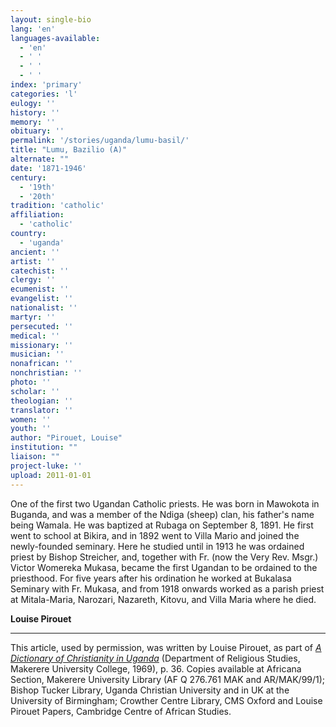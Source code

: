 ```yaml
---
layout: single-bio
lang: 'en'
languages-available:
  - 'en'
  - ' '
  - ' '
  - ' '
index: 'primary'
categories: 'l'
eulogy: ''
history: ''
memory: ''
obituary: ''
permalink: '/stories/uganda/lumu-basil/'
title: "Lumu, Bazilio (A)"
alternate: ""
date: '1871-1946'
century:
  - '19th'
  - '20th'
tradition: 'catholic'
affiliation:
  - 'catholic'
country:
  - 'uganda'
ancient: ''
artist: ''
catechist: ''
clergy: ''
ecumenist: ''
evangelist: ''
nationalist: ''
martyr: ''
persecuted: ''
medical: ''
missionary: ''
musician: ''
nonafrican: ''
nonchristian: ''
photo: ''
scholar: ''
theologian: ''
translator: ''
women: ''
youth: ''
author: "Pirouet, Louise"
institution: ""
liaison: ""
project-luke: ''
upload: 2011-01-01
---
```




One of the first two Ugandan Catholic priests. He was born in Mawokota in Buganda, and was a member of the Ndiga (sheep) clan, his father's name being Wamala. He was baptized at Rubaga on September 8, 1891. He first went to school at Bikira, and in 1892 went to Villa Mario and joined the newly-founded seminary. Here he studied until in 1913 he was ordained priest by Bishop Streicher, and, together with Fr. (now the Very Rev. Msgr.) Victor Womereka Mukasa, became the first Ugandan to be ordained to the priesthood. For five years after his ordination he worked at Bukalasa Seminary with Fr. Mukasa, and from 1918 onwards worked as a parish priest at Mitala-Maria, Narozari, Nazareth, Kitovu, and Villa Maria where he died.

**Louise Pirouet**

---

This article, used by permission, was written by Louise Pirouet, as part of [*A Dictionary of Christianity in Uganda*](../pirouet-foreword/) (Department of Religious Studies, Makerere University College, 1969), p. 36. Copies available at Africana Section, Makerere University Library (AF Q 276.761 MAK and AR/MAK/99/1); Bishop Tucker Library, Uganda Christian University and in UK at the University of Birmingham; Crowther Centre Library, CMS Oxford and Louise Pirouet Papers, Cambridge Centre of African Studies.